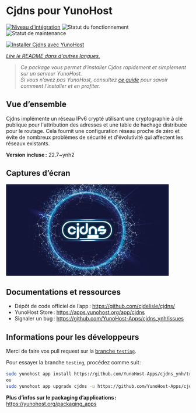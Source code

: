 <!--
Nota bene : ce README est automatiquement généré par <https://github.com/YunoHost/apps/tree/master/tools/readme_generator>
Il NE doit PAS être modifié à la main.
-->

# Cjdns pour YunoHost

[![Niveau d’intégration](https://dash.yunohost.org/integration/cjdns.svg)](https://dash.yunohost.org/appci/app/cjdns) ![Statut du fonctionnement](https://ci-apps.yunohost.org/ci/badges/cjdns.status.svg) ![Statut de maintenance](https://ci-apps.yunohost.org/ci/badges/cjdns.maintain.svg)

[![Installer Cjdns avec YunoHost](https://install-app.yunohost.org/install-with-yunohost.svg)](https://install-app.yunohost.org/?app=cjdns)

*[Lire le README dans d'autres langues.](./ALL_README.md)*

> *Ce package vous permet d’installer Cjdns rapidement et simplement sur un serveur YunoHost.*  
> *Si vous n’avez pas YunoHost, consultez [ce guide](https://yunohost.org/install) pour savoir comment l’installer et en profiter.*

## Vue d’ensemble

Cjdns implémente un réseau IPv6 crypté utilisant une cryptographie à clé publique pour l'attribution des adresses et une table de hachage distribuée pour le routage. Cela fournit une configuration réseau proche de zéro et évite de nombreux problèmes de sécurité et d'évolutivité qui affectent les réseaux existants.

**Version incluse :** 22.7~ynh2

## Captures d’écran

![Capture d’écran de Cjdns](./doc/screenshots/screenshot.png)

## Documentations et ressources

- Dépôt de code officiel de l’app : <https://github.com/cjdelisle/cjdns/>
- YunoHost Store : <https://apps.yunohost.org/app/cjdns>
- Signaler un bug : <https://github.com/YunoHost-Apps/cjdns_ynh/issues>

## Informations pour les développeurs

Merci de faire vos pull request sur la [branche `testing`](https://github.com/YunoHost-Apps/cjdns_ynh/tree/testing).

Pour essayer la branche `testing`, procédez comme suit :

```bash
sudo yunohost app install https://github.com/YunoHost-Apps/cjdns_ynh/tree/testing --debug
ou
sudo yunohost app upgrade cjdns -u https://github.com/YunoHost-Apps/cjdns_ynh/tree/testing --debug
```

**Plus d’infos sur le packaging d’applications :** <https://yunohost.org/packaging_apps>

